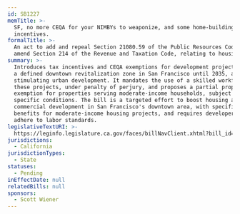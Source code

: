```yaml
---
id: SB1227
memTitle: >-
  SF, no more CEQA for your NIMBYs to weaponize, and some home-building
  incentives.
formalTitle: >-
  An act to add and repeal Section 21080.59 of the Public Resources Code, and to
  amend Section 214 of the Revenue and Taxation Code, relating to housing.
summary: >-
  Introduces tax incentives and CEQA exemptions for development projects within
  a defined downtown revitalization zone in San Francisco until 2035, aimed at
  stimulating urban development. It mandates the use of a skilled workforce for
  these projects, under penalty of perjury, and proposes a partial property tax
  exemption for properties serving moderate-income households, subject to
  specific conditions. The bill is a targeted effort to boost housing and
  commercial development in San Francisco's downtown area, with specific
  benefits for moderate-income housing projects, and requires developers to
  adhere to labor standards.
legislativeTextURI: >-
  https://leginfo.legislature.ca.gov/faces/billNavClient.xhtml?bill_id=202320240SB1227
jurisdictions:
  - California
jurisdictionTypes:
  - State
statuses:
  - Pending
inEffectDate: null
relatedBills: null
sponsors:
  - Scott Wiener
---
```

